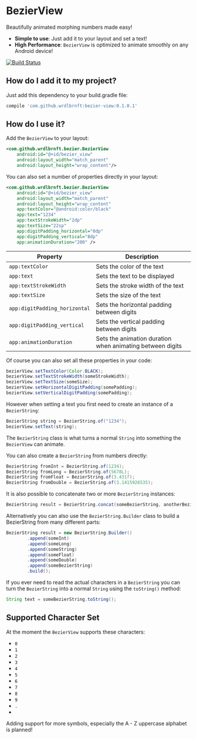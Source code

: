 # BezierView

Beautifully animated morphing numbers made easy!

 - **Simple to use**: Just add it to your layout and set a text!
 - **High Performance**: `BezierView` is optimized to animate smoothly on any Android device!

[![Build Status](https://travis-ci.org/Wrdlbrnft/BezierView.svg?branch=master)](https://travis-ci.org/Wrdlbrnft/BezierView)

## How do I add it to my project?

Just add this dependency to your build.gradle file:

```groovy
compile 'com.github.wrdlbrnft:bezier-view:0.1.0.1'
```

## How do I use it?

Add the `BezierView` to your layout:

```xml
<com.github.wrdlbrnft.bezier.BezierView
    android:id="@+id/bezier_view"
    android:layout_width="match_parent"
    android:layout_height="wrap_content"/>
```

You can also set a number of properties directly in your layout:

```xml
<com.github.wrdlbrnft.bezier.BezierView
    android:id="@+id/bezier_view"
    android:layout_width="match_parent"
    android:layout_height="wrap_content"
    app:textColor="@android:color/black"
    app:text="1234"
    app:textStrokeWidth="2dp"
    app:textSize="22sp"
    app:digitPadding_horizontal="0dp"
    app:digitPadding_vertical="8dp"
    app:animationDuration="200" />
```

| Property                      | Description                                               |
| ----------------------------- | --------------------------------------------------------- |
| `app:textColor`               | Sets the color of the text                                |
| `app:text`                    | Sets the text to be displayed                             |
| `app:textStrokeWidth`         | Sets the stroke width of the text                         |
| `app:textSize`                | Sets the size of the text                                 |
| `app:digitPadding_horizontal` | Sets the horizontal padding between digits                |
| `app:digitPadding_vertical`   | Sets the vertical padding between digits                  |
| `app:animationDuration`       | Sets the animation duration when animating between digits |

Of course you can also set all these properties in your code:

```java
bezierView.setTextColor(Color.BLACK);
bezierView.setTextStrokeWidth(someStrokeWidth);
bezierView.setTextSize(someSize);
bezierView.setHorizontalDigitPadding(somePadding);
bezierView.setVerticalDigitPadding(somePadding);
```

However when setting a text you first need to create an instance of a `BezierString`:

```java
BezierString string = BezierString.of("1234");
bezierView.setText(string);
```

The `BezierString` class is what turns a normal `String` into something the `BezierView` can animate.

You can also create a `BezierString` from numbers directly:

```java
BezierString fromInt = BezierString.of(1234);
BezierString fromLong = BezierString.of(5678L);
BezierString fromFloat = BezierString.of(3.431f);
BezierString fromDouble = BezierString.of(3.1415926535);
```

It is also possible to concatenate two or more `BezierString` instances:

```java
BezierString result = BezierString.concat(someBezierString, anotherBezierString);
```

Alternatively you can also use the `BezierString.Builder` class to build a BezierString from many different parts:

```java
BezierString result = new BezierString.Builder()
        .append(someInt)
        .append(someLong)
        .append(someString)
        .append(someFloat)
        .append(someDouble)
        .append(someBezierString)
        .build();
```

If you ever need to read the actual characters in a `BezierString` you can turn the `BezierString` into a normal `String` using the `toString()` method:

```java
String text = someBezierString.toString();
```

## Supported Character Set
 
At the moment the `BezierView` supports these characters:

 - `0`
 - `1`
 - `2`
 - `3`
 - `4`
 - `5`
 - `6`
 - `7`
 - `8`
 - `9`
 - `.`
 - ` `
 
Adding support for more symbols, especially the A - Z uppercase alphabet is planned!